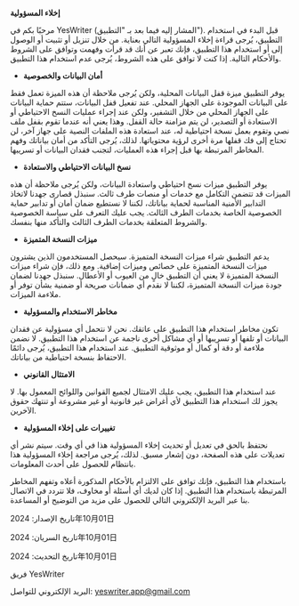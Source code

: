 **إخلاء المسؤولية**

مرحبًا بكم في YesWriter (المشار إليه فيما بعد بـ "التطبيق"). قبل البدء في استخدام التطبيق، يُرجى قراءة إخلاء المسؤولية التالي بعناية. من خلال تنزيل أو تثبيت أو الوصول إلى أو استخدام هذا التطبيق، فإنك تعبر عن أنك قد قرأت وفهمت وتوافق على الشروط والأحكام التالية. إذا كنت لا توافق على هذه الشروط، يُرجى عدم استخدام هذا التطبيق.

- **أمان البيانات والخصوصية**

يوفر التطبيق ميزة قفل البيانات المحلية، ولكن يُرجى ملاحظة أن هذه الميزة تعمل فقط على البيانات الموجودة على الجهاز المحلي. عند تفعيل قفل البيانات، ستتم حماية البيانات على الجهاز المحلي من خلال التشفير، ولكن عند إجراء عمليات النسخ الاحتياطي أو الاستعادة أو التصدير، لن يتم مزامنة حالة القفل. وهذا يعني أنه عندما تقوم بقفل ملف نصي وتقوم بعمل نسخة احتياطية له، عند استعادة هذه الملفات النصية على جهاز آخر، لن تحتاج إلى فك قفلها مرة أخرى لرؤية محتوياتها. لذلك، يُرجى التأكد من أمان بياناتك وفهم المخاطر المرتبطة بها قبل إجراء هذه العمليات، لتجنب فقدان البيانات أو تسريبها.

- **نسخ البيانات الاحتياطي والاستعادة**

يوفر التطبيق ميزات نسخ احتياطي واستعادة البيانات، ولكن يُرجى ملاحظة أن هذه الميزات قد تتضمن التكامل مع خدمات أو منصات طرف ثالث. سنبذل قصارى جهدنا لاتخاذ التدابير الأمنية المناسبة لحماية بياناتك، لكننا لا نستطيع ضمان أمان أو تدابير حماية الخصوصية الخاصة بخدمات الطرف الثالث. يجب عليك التعرف على سياسة الخصوصية والشروط المتعلقة بخدمات الطرف الثالث والتأكد منها بنفسك.

- **ميزات النسخة المتميزة**

يدعم التطبيق شراء ميزات النسخة المتميزة. سيحصل المستخدمون الذين يشترون ميزات النسخة المتميزة على خصائص وميزات إضافية. ومع ذلك، فإن شراء ميزات النسخة المتميزة لا يعني أن التطبيق خالٍ من العيوب أو الأعطال. سنبذل جهدنا لضمان جودة ميزات النسخة المتميزة، لكننا لا نقدم أي ضمانات صريحة أو ضمنية بشأن توفر أو ملاءمة الميزات.

- **مخاطر الاستخدام والمسؤولية**

تكون مخاطر استخدام هذا التطبيق على عاتقك. نحن لا نتحمل أي مسؤولية عن فقدان البيانات أو تلفها أو تسريبها أو أي مشاكل أخرى ناجمة عن استخدام هذا التطبيق. لا نضمن ملاءمة أو دقة أو كمال أو موثوقية التطبيق. عند استخدام هذا التطبيق، يُرجى دائمًا الاحتفاظ بنسخة احتياطية من بياناتك.

- **الامتثال القانوني**

عند استخدام هذا التطبيق، يجب عليك الامتثال لجميع القوانين واللوائح المعمول بها. لا يجوز لك استخدام هذا التطبيق لأي أغراض غير قانونية أو غير مشروعة أو تنتهك حقوق الآخرين.

- **تغييرات على إخلاء المسؤولية**

نحتفظ بالحق في تعديل أو تحديث إخلاء المسؤولية هذا في أي وقت. سيتم نشر أي تعديلات على هذه الصفحة، دون إشعار مسبق. لذلك، يُرجى مراجعة إخلاء المسؤولية هذا بانتظام للحصول على أحدث المعلومات.

باستخدام هذا التطبيق، فإنك توافق على الالتزام بالأحكام المذكورة أعلاه وتفهم المخاطر المرتبطة باستخدام هذا التطبيق. إذا كان لديك أي أسئلة أو مخاوف، فلا تتردد في الاتصال بنا عبر البريد الإلكتروني التالي للحصول على مزيد من التوضيح أو المساعدة.

تاريخ الإصدار: 2024年10月01日

تاريخ السريان: 2024年10月01日

تاريخ التحديث: 2024年10月01日

فريق YesWriter

البريد الإلكتروني للتواصل: yeswriter.app@gmail.com